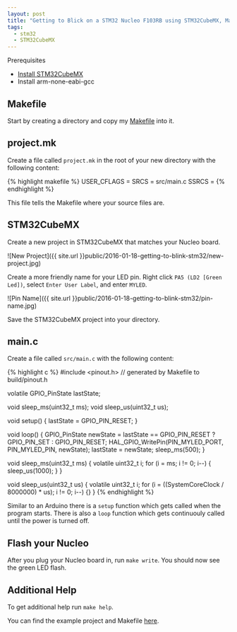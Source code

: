 ```yaml
---
layout: post
title: "Getting to Blick on a STM32 Nucleo F103RB using STM32CubeMX, Make and GCC"
tags:
  - stm32
  - STM32CubeMX
---
```


Prerequisites

* [Install STM32CubeMX](http://joeferner.github.io/2014/07/03/stm32cubemx-linux/)
* Install arm-none-eabi-gcc

## Makefile

Start by creating a directory and copy my [Makefile](https://raw.githubusercontent.com/joeferner/stm32-makefile/master/Makefile) into it.

## project.mk

Create a file called `project.mk` in the root of your new directory with the following content:

{% highlight makefile %}
USER_CFLAGS =
SRCS = src/main.c
SSRCS =
{% endhighlight %}

This file tells the Makefile where your source files are.

## STM32CubeMX

Create a new project in STM32CubeMX that matches your Nucleo board.

![New Project]({{ site.url }}public/2016-01-18-getting-to-blink-stm32/new-project.jpg)

Create a more friendly name for your LED pin. Right click `PA5 (LD2 [Green Led])`, select `Enter User Label`, and enter `MYLED`.

![Pin Name]({{ site.url }}public/2016-01-18-getting-to-blink-stm32/pin-name.jpg)

Save the STM32CubeMX project into your directory.

## main.c

Create a file called `src/main.c` with the following content:

{% highlight c %}
#include <pinout.h> // generated by Makefile to build/pinout.h

volatile GPIO_PinState lastState;

void sleep_ms(uint32_t ms);
void sleep_us(uint32_t us);

void setup() {
  lastState = GPIO_PIN_RESET;
}

void loop() {
  GPIO_PinState newState = lastState == GPIO_PIN_RESET ? GPIO_PIN_SET : GPIO_PIN_RESET;
  HAL_GPIO_WritePin(PIN_MYLED_PORT, PIN_MYLED_PIN, newState);
  lastState = newState;
  sleep_ms(500);
}

void sleep_ms(uint32_t ms) {
  volatile uint32_t i;
  for (i = ms; i != 0; i--) {
    sleep_us(1000);
  }
}

void sleep_us(uint32_t us) {
  volatile uint32_t i;
  for (i = ((SystemCoreClock / 8000000) * us); i != 0; i--) {}
}
{% endhighlight %}

Similar to an Arduino there is a `setup` function which gets called when the program starts. There is also a `loop` function which gets continuouly called until the power is turned off.

## Flash your Nucleo

After you plug your Nucleo board in, run `make write`. You should now see the green LED flash.

## Additional Help

To get additional help run `make help`.

You can find the example project and Makefile [here](https://github.com/joeferner/stm32-makefile).
